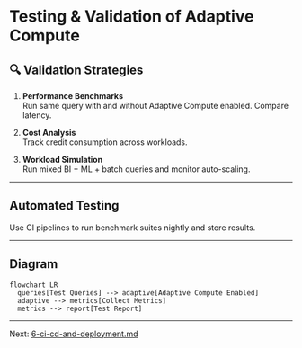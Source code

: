 # Testing & Validation of Adaptive Compute

## 🔍 Validation Strategies

1. **Performance Benchmarks**  
   Run same query with and without Adaptive Compute enabled. Compare latency.

2. **Cost Analysis**  
   Track credit consumption across workloads.

3. **Workload Simulation**  
   Run mixed BI + ML + batch queries and monitor auto-scaling.

---

## Automated Testing
Use CI pipelines to run benchmark suites nightly and store results.

---

## Diagram

```mermaid
flowchart LR
  queries[Test Queries] --> adaptive[Adaptive Compute Enabled]
  adaptive --> metrics[Collect Metrics]
  metrics --> report[Test Report]
```

---

Next: [6-ci-cd-and-deployment.md](./6-ci-cd-and-deployment.md)
